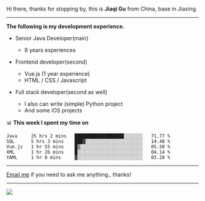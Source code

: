 Hi there, thanks for stopping by, this is **Jiaqi Gu** from China, base in Jiaxing.

---

**The following is my development experience.**

- Senior Java Developer(main)
  - 8 years experiences

- Frontend developer(second)
  - Vue.js (1 year experience)
  - HTML / CSS / Javascript
  
- Full stack developer(second as well)
  - I also can write (simple) Python project
  - And some iOS projects

📊 **This week I spent my time on**
<!--START_SECTION:waka-->
```text
Java     25 hrs 2 mins   ██████████████████░░░░░░░   71.77 % 
SQL      5 hrs 3 mins    ███▓░░░░░░░░░░░░░░░░░░░░░   14.48 % 
Vue.js   1 hr 55 mins    █▒░░░░░░░░░░░░░░░░░░░░░░░   05.50 % 
XML      1 hr 26 mins    █░░░░░░░░░░░░░░░░░░░░░░░░   04.14 % 
YAML     1 hr 8 mins     ▓░░░░░░░░░░░░░░░░░░░░░░░░   03.28 % 
```
<!--END_SECTION:waka-->

---

[Email me](mailto:droidqw@gmail.com?subject=Hiring_from_GitHub) if you need to ask me anything., thanks!

---

![]( https://visitor-badge.glitch.me/badge?page_id=githubgujiaqi)
